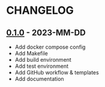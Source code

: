 # CHANGELOG

## [0.1.0] - 2023-MM-DD

[0.1.0]: https://github.com/hollodotme/v-archer/tree/v0.1.0

- Add docker compose config
- Add Makefile
- Add build environment
- Add test environment
- Add GitHub workflow & templates
- Add documentation
